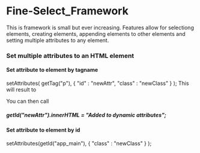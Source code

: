 # Fine-Select_Framework

This is framework is small but ever increasing. Features allow for selectiong elements, 
creating elements, appending elements to other elements and setting multiple attributes to any element.

### Set multiple attributes to an HTML element 

#### Set attribute to element by tagname
setAttributes( getTag("p"), 
    { "id" : "newAttr", "class" : "newClass" }
);
This will result to <p id="newAttr" class="newClass"></p>
You can then call 
##### getId("newAttr").innerHTML = "Added to dynamic attributes";

#### Set attribute to element by id 
setAttributes(getId("app_main"), 
    { "class" : "newClass" }
);
